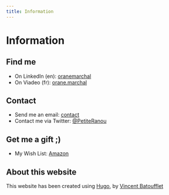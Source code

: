 ```yaml
---
title: Information
---
```


# Information

## Find me

 * On LinkedIn (en): [oranemarchal](https://www.linkedin.com/in/oranemarchal)
 * On Viadeo (fr): [orane.marchal](http://www.viadeo.com/fr/profile/orane.marchal)

## Contact

 * Send me an email: [contact](http://www.google.com/recaptcha/mailhide/d?k=016dT9F32kI81GY_8tWNEQnw==&c=5oUChofw9zY4ShBRnb91YdO5xfxF2p0q1zPcqttNxYA=)
 * Contact me via Twitter: [@PetiteRanou](https://twitter.com/PetiteRanou)

## Get me a gift ;)

 * My Wish List: [Amazon](http://www.amazon.fr/registry/wishlist/WM3V10G8CE8L)

## About this website

This website has been created using [Hugo](http://hugo.spf13.com/), by [Vincent Batoufflet](http://batoufflet.info/fr/)
